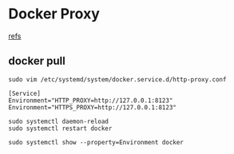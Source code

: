 # Docker Proxy

[refs](https://neucrack.com/p/286)

## docker pull

```shell
sudo vim /etc/systemd/system/docker.service.d/http-proxy.conf
```

```shell
[Service]
Environment="HTTP_PROXY=http://127.0.0.1:8123"
Environment="HTTPS_PROXY=http://127.0.0.1:8123"
```

```shell
sudo systemctl daemon-reload
sudo systemctl restart docker

sudo systemctl show --property=Environment docker
```


